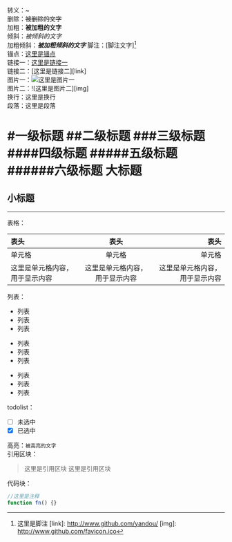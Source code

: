 转义：\~  
删除：~~被删除的文字~~  
加粗：**被加粗的文字**  
倾斜：*被倾斜的文字*  
加粗倾斜：***被加粗倾斜的文字*** 
脚注：[脚注文字][^foot]  
锚点：[这里是锚点](#anchor)  
链接一：[这里是链接一](http://www.github.com/yandou/)  
链接二：[这里是链接二][link]  
图片一：![这里是图片一](http://www.github.com/favicon.ico)  
图片二：![这里是图片二][img]  
换行：这里是换行  
段落：这里是段落

#一级标题
##二级标题
###三级标题
####四级标题
#####五级标题
######六级标题
大标题
=  
小标题
-  

---

表格：  

|表头|表头|表头|
|:---|:---:|---:|
|单元格|单元格|单元格|
|这里是单元格内容，用于显示内容|这里是单元格内容，用于显示内容|这里是单元格内容，用于显示内容|


列表：  
+ 列表
+ 列表
+ 列表

- 列表
- 列表
- 列表

* 列表
* 列表
* 列表

todolist：  
- [ ] 未选中
- [x] 已选中

高亮：`被高亮的文字`  
引用区块：  
> 这里是引用区块
> 这里是引用区块

代码块：  
```javascript
//这里是注释
function fn() {}
```


[#anchor]: 这里是锚点
[^foot]: 这里是脚注
[link]: http://www.github.com/yandou/
[img]: http://www.github.com/favicon.ico
